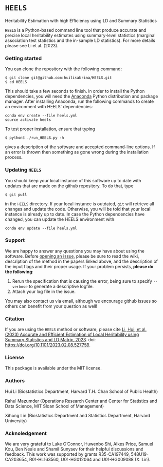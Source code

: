 # `HEELS`
Heritability Estimation with high Efficiency using LD and Summary Statistics

`HEELS` is a Python-based command line tool that produce accurate and precise local heritability estimates using summary-level statistics (marginal association test statistics and the in-sample LD statistics). For more details please see Li et al. (2023).

### Getting started
You can clone the repository with the following command:
```
$ git clone git@github.com:huilisabrina/HEELS.git
$ cd HEELS
```
This should take a few seconds to finish. In order to install the Python dependencies, you will need the [Anaconda](https://www.anaconda.com/products/distribution) Python distribution and package manager. After installing Anaconda, run the following commands to create an environment with HEELS' dependencies:
```
conda env create --file heels.yml
source activate heels
```
To test proper installation, ensure that typing 
```
$ python3 ./run_HEELS.py -h
```
gives a description of the software and accepted command-line options. If an error is thrown then something as gone wrong during the installation process.

### Updating `HEELS`
You should keep your local instance of this software up to date with updates that are made on the github repository. To do that, type 
```
$ git pull
```
in the `HEELS` directory. If your local instance is outdated, `git` will retrieve all changes and update the code. Otherwise, you will be told that your local instance is already up to date. In case the Python dependencies have changed, you can update the HEELS environment with

```
conda env update --file heels.yml
```

### Support
We are happy to answer any questions you may have about using the software. Before [opening an issue](https://github.com/huilisabrina/HEELS/issues), please be sure to read the wiki, description of the method in the papers linked above, and the description of the input flags and their proper usage. If your problem persists, **please do the following:**

  1. Rerun the specification that is causing the error, being sure to specify `--verbose` to generate a descriptive logfile. 
  2. Attach your log file in the issue. 
  
You may also contact us via email, although we encourage github issues so others can benefit from your question as well!    

### Citation
If you are using the `HEELS` method or software, please cite [Li, Hui, et al. (2023) Accurate and Efficient Estimation of Local
Heritability using Summary Statistics and LD Matrix, 2023](https://www.biorxiv.org/content/10.1101/2023.02.08.527759v1). doi: <https://doi.org/10.1101/2023.02.08.527759>. 

### License
This package is available under the MIT license.

### Authors
Hui Li (Biostatistics Department, Harvard T.H. Chan School of Public Health)

Rahul Mazumder (Operations Research Center and Center for Statistics and Data Science, MIT Sloan School of Management)

Xihong Lin (Biostatistics Department and Statistics Department, Harvard University)

### Acknoledgement
We are very grateful to Luke O’Connor, Huwenbo Shi, Alkes Price, Samuel Kou, Ben Neale and Shamil Sunyaev for their helpful discussions and feedback. This work was supported by grants R35-CA197449, 548U19-CA203654, R01-HL163560, U01-HG012064 and U01-HG009088 (X. Lin).

